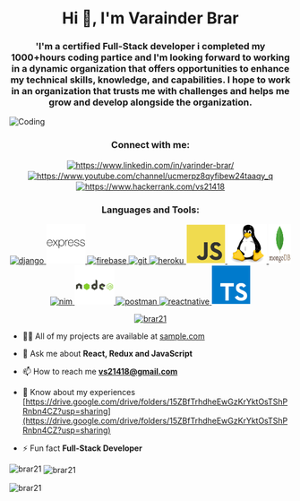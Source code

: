 
<h1 align="center">Hi 👋, I'm Varainder Brar</h1>
<h3 align="center">'I'm a certified Full-Stack developer i completed my 1000+hours coding partice and I'm looking forward to working in a dynamic organization that offers opportunities to enhance my technical skills, knowledge, and capabilities. I hope to work in an organization that trusts me with challenges and helps me grow and develop alongside the organization.</h3>

<!-- [![MasterHead](https://www.wingstechsolutions.com/wp-content/uploads/2022/03/full-stack-development.gif)]() -->
<img align="right" alt="Coding" width="100%" height="50%" src="https://miro.medium.com/max/1400/1*KlNlGjWBb0mScNgnX9Uxjw.gif"> 
<!-- <p align="left"> <img src="https://komarev.com/ghpvc/?username=brar21&label=Profile%20views&color=0e75b6&style=flat" alt="brar21" /> </p> -->

<br>

<h3 align="center" fontsize="24px">Connect with me:</h3>
<p align="center" padding="0.8rem">
<a href="https://linkedin.com/in/https://www.linkedin.com/in/varinder-brar/" target="blank"><img align="center" src="https://raw.githubusercontent.com/rahuldkjain/github-profile-readme-generator/master/src/images/icons/Social/linked-in-alt.svg" alt="https://www.linkedin.com/in/varinder-brar/" height="70" width="70" /></a>
<a href="https://www.youtube.com/c/https://www.youtube.com/channel/ucmerpz8qyfibew24taaqy_q" target="blank"><img align="center" src="https://raw.githubusercontent.com/rahuldkjain/github-profile-readme-generator/master/src/images/icons/Social/youtube.svg" alt="https://www.youtube.com/channel/ucmerpz8qyfibew24taaqy_q" height="70" width="70" /></a>
<a href="https://www.hackerrank.com/https://www.hackerrank.com/vs21418" target="blank"><img align="center" src="https://raw.githubusercontent.com/rahuldkjain/github-profile-readme-generator/master/src/images/icons/Social/hackerrank.svg" alt="https://www.hackerrank.com/vs21418" height="70" width="70" /></a>
</p>

<h3 align="center" fontsize="24px" >Languages and Tools:</h3>
<p align="center" fontsize="44px" > <a href="https://www.djangoproject.com/" target="_blank" rel="noreferrer"> <img src="https://cdn.worldvectorlogo.com/logos/django.svg" alt="django" width="70" height="70"/> </a> <a href="https://expressjs.com" target="_blank" rel="noreferrer"> <img src="https://raw.githubusercontent.com/devicons/devicon/master/icons/express/express-original-wordmark.svg" alt="express" width="70" height="70"/> </a> <a href="https://firebase.google.com/" target="_blank" rel="noreferrer"> <img src="https://www.vectorlogo.zone/logos/firebase/firebase-icon.svg" alt="firebase" width="70" height="70"/> </a> <a href="https://git-scm.com/" target="_blank" rel="noreferrer"> <img src="https://www.vectorlogo.zone/logos/git-scm/git-scm-icon.svg" alt="git" width="70" height="70"/> </a> <a href="https://heroku.com" target="_blank" rel="noreferrer"> <img src="https://www.vectorlogo.zone/logos/heroku/heroku-icon.svg" alt="heroku" width="70" height="70"/> </a> <a href="https://developer.mozilla.org/en-US/docs/Web/JavaScript" target="_blank" rel="noreferrer"> <img src="https://raw.githubusercontent.com/devicons/devicon/master/icons/javascript/javascript-original.svg" alt="javascript" width="70" height="70"/> </a> <a href="https://www.linux.org/" target="_blank" rel="noreferrer"> <img src="https://raw.githubusercontent.com/devicons/devicon/master/icons/linux/linux-original.svg" alt="linux" width="70" height="70"/> </a> <a href="https://www.mongodb.com/" target="_blank" rel="noreferrer"> <img src="https://raw.githubusercontent.com/devicons/devicon/master/icons/mongodb/mongodb-original-wordmark.svg" alt="mongodb" width="40" height="70"/> </a> <a href="https://nim-lang.org/" target="_blank" rel="noreferrer"> <img src="https://www.vectorlogo.zone/logos/nim-lang/nim-lang-icon.svg" alt="nim" width="70" height="70"/> </a> <a href="https://nodejs.org" target="_blank" rel="noreferrer"> <img src="https://raw.githubusercontent.com/devicons/devicon/master/icons/nodejs/nodejs-original-wordmark.svg" alt="nodejs" width="70" height="70"/> </a> <a href="https://postman.com" target="_blank" rel="noreferrer"> <img src="https://www.vectorlogo.zone/logos/getpostman/getpostman-icon.svg" alt="postman" width="70" height="70"/> </a> <a href="https://reactnative.dev/" target="_blank" rel="noreferrer"> <img src="https://reactnative.dev/img/header_logo.svg" alt="reactnative" width="70" height="70"/> </a> <a href="https://www.typescriptlang.org/" target="_blank" rel="noreferrer"> <img src="https://raw.githubusercontent.com/devicons/devicon/master/icons/typescript/typescript-original.svg" alt="typescript" width="70" height="70"/> </a> </p>

<!-- <h3 align="left">Support:</h3>
<p><a href="https://www.buymeacoffee.com/brar21"> <img align="left" src="https://cdn.buymeacoffee.com/buttons/v2/default-yellow.png" height="50" width="210" alt="brar21" /></a></p><br><br> -->
<p align="center"> <a href="https://github.com/ryo-ma/github-profile-trophy"><img src="https://github-profile-trophy.vercel.app/?username=brar21" alt="brar21" /></a> </p>

- 👨‍💻 All of my projects are available at [sample.com](sample.com)

- 💬 Ask me about **React, Redux and JavaScript**

- 📫 How to reach me **vs21418@gmail.com**

- 📄 Know about my experiences [https://drive.google.com/drive/folders/15ZBfTrhdheEwGzKrYktOsTShPRnbn4CZ?usp=sharing](https://drive.google.com/drive/folders/15ZBfTrhdheEwGzKrYktOsTShPRnbn4CZ?usp=sharing)

- ⚡ Fun fact **Full-Stack Developer**

<p><img align="left" src="https://github-readme-stats.vercel.app/api/top-langs?username=brar21&show_icons=true&locale=en&layout=compact" alt="brar21" /></p>

<p>&nbsp;<img align="center" src="https://github-readme-stats.vercel.app/api?username=brar21&show_icons=true&locale=en" alt="brar21" /></p>

<p><img align="center" src="https://github-readme-streak-stats.herokuapp.com/?user=brar21&" alt="brar21" /></p>

